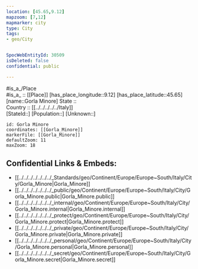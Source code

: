 ```yaml
---
location: [45.65,9.12] 
mapzoom: [7,12] 
mapmarker: city 
type: City
tags:
- geo/City


SpocWebEntityId: 30509
isDeleted: false
confidential: public

---
```

#is_a_/Place  
#is_a_ :: [[Place]] 
[has_place_longitude::9.12] 
[has_place_latitude::45.65] 
[name::Gorla Minore] 
State ::  
Country :: [[../../../../../Italy]]  
[StateId::] 
[Population::] 
[Unknown::] 


```leaflet
id: Gorla Minore
coordinates: [[Gorla_Minore]] 
markerFile: [[Gorla_Minore]] 
defaultZoom: 11 
maxZoom: 18
```


## Confidential Links & Embeds: 
- [[../../../../../../../_Standards/geo/Continent/Europe/Europe~South/Italy/City/Gorla_Minore|Gorla_Minore]] 
- [[../../../../../../../_public/geo/Continent/Europe/Europe~South/Italy/City/Gorla_Minore.public|Gorla_Minore.public]] 
- [[../../../../../../../_internal/geo/Continent/Europe/Europe~South/Italy/City/Gorla_Minore.internal|Gorla_Minore.internal]] 
- [[../../../../../../../_protect/geo/Continent/Europe/Europe~South/Italy/City/Gorla_Minore.protect|Gorla_Minore.protect]] 
- [[../../../../../../../_private/geo/Continent/Europe/Europe~South/Italy/City/Gorla_Minore.private|Gorla_Minore.private]] 
- [[../../../../../../../_personal/geo/Continent/Europe/Europe~South/Italy/City/Gorla_Minore.personal|Gorla_Minore.personal]] 
- [[../../../../../../../_secret/geo/Continent/Europe/Europe~South/Italy/City/Gorla_Minore.secret|Gorla_Minore.secret]] 
